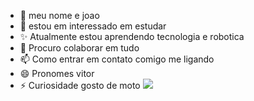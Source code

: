 - 👋 meu nome e joao
- 👀 estou em interessado em estudar
- ✨ Atualmente estou aprendendo tecnologia e robotica
- 💞️ Procuro colaborar em tudo 
- 📫 Como entrar em contato comigo me ligando
- 😄 Pronomes vitor
- ⚡  Curiosidade gosto de moto
![](https://media1.tenor.com/m/IEm8gmpWPi4AAAAC/angry-seccato.gif)
<!---
joaovtr021/joaovtr021 is a ✨ special ✨ repository because its `README.md` (this file) appears on your GitHub profile.
You can click the Preview link to take a look at your changes.
--->
